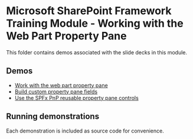 # Microsoft SharePoint Framework Training Module - Working with the Web Part Property Pane

This folder contains demos associated with the slide decks in this module.

## Demos

- [Work with the web part property pane](./01-proppane)
- [Build custom property pane fields](./02-custom-fields)
- [Use the SPFx PnP reusable property pane controls](./03-pnp-controls)

## Running demonstrations

Each demonstration is included as source code for convenience.